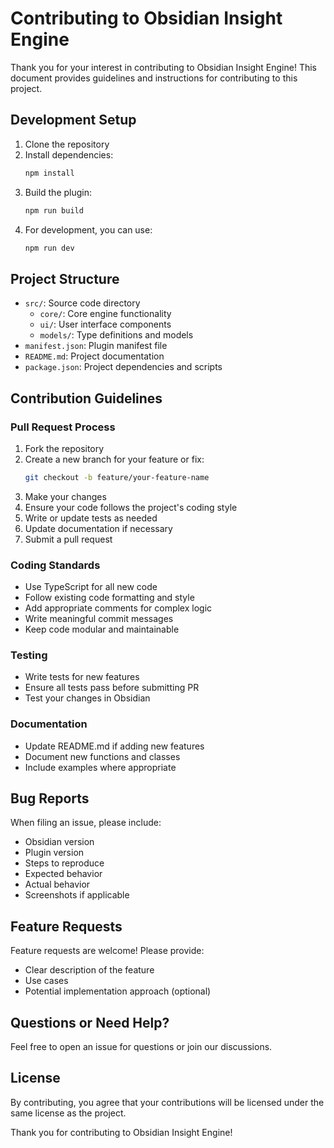 # Contributing to Obsidian Insight Engine

Thank you for your interest in contributing to Obsidian Insight Engine! This document provides guidelines and instructions for contributing to this project.

## Development Setup

1. Clone the repository
2. Install dependencies:
    ```bash
    npm install
    ```
3. Build the plugin:
    ```bash
    npm run build
    ```
4. For development, you can use:
    ```bash
    npm run dev
    ```

## Project Structure

- `src/`: Source code directory
    - `core/`: Core engine functionality
    - `ui/`: User interface components
    - `models/`: Type definitions and models
- `manifest.json`: Plugin manifest file
- `README.md`: Project documentation
- `package.json`: Project dependencies and scripts

## Contribution Guidelines

### Pull Request Process

1. Fork the repository
2. Create a new branch for your feature or fix:
    ```bash
    git checkout -b feature/your-feature-name
    ```
3. Make your changes
4. Ensure your code follows the project's coding style
5. Write or update tests as needed
6. Update documentation if necessary
7. Submit a pull request

### Coding Standards

- Use TypeScript for all new code
- Follow existing code formatting and style
- Add appropriate comments for complex logic
- Write meaningful commit messages
- Keep code modular and maintainable

### Testing

- Write tests for new features
- Ensure all tests pass before submitting PR
- Test your changes in Obsidian

### Documentation

- Update README.md if adding new features
- Document new functions and classes
- Include examples where appropriate

## Bug Reports

When filing an issue, please include:

- Obsidian version
- Plugin version
- Steps to reproduce
- Expected behavior
- Actual behavior
- Screenshots if applicable

## Feature Requests

Feature requests are welcome! Please provide:

- Clear description of the feature
- Use cases
- Potential implementation approach (optional)

## Questions or Need Help?

Feel free to open an issue for questions or join our discussions.

## License

By contributing, you agree that your contributions will be licensed under the same license as the project.

Thank you for contributing to Obsidian Insight Engine!
